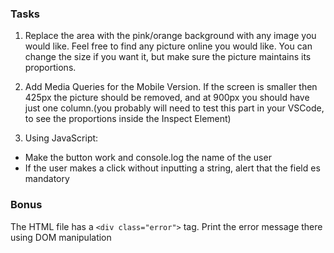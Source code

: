 ### Tasks

1. Replace the area with the pink/orange background with any image you would like. Feel free to find any picture online you would like. You can change the size if you want it, but make sure the picture maintains its proportions.

2. Add Media Queries for the Mobile Version. If the screen is smaller then 425px the picture should be removed, and at 900px you should have just one column.(you probably will need to test this part in your VSCode, to see the proportions inside the Inspect Element)

3. Using JavaScript:

- Make the button work and console.log the name of the user
- If the user makes a click without inputting a string, alert that the field es mandatory

### Bonus

The HTML file has a `<div class="error">` tag. Print the error message there using DOM manipulation
